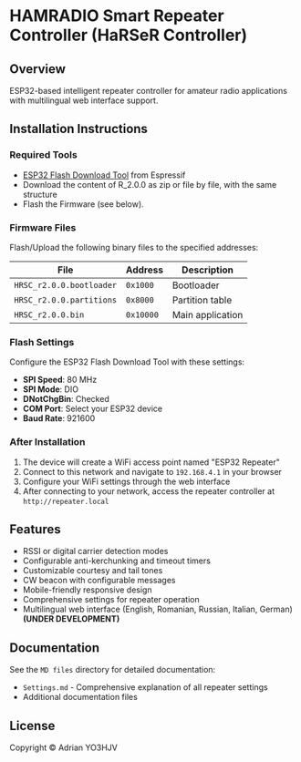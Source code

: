 # HAMRADIO Smart Repeater Controller (HaRSeR Controller)

## Overview

ESP32-based intelligent repeater controller for amateur radio applications with multilingual web interface support.

## Installation Instructions

### Required Tools

- [ESP32 Flash Download Tool](https://www.espressif.com/en/support/download/other-tools) from Espressif
- Download the content of R_2.0.0 as zip or file by file, with the same structure
- Flash the Firmware (see below).

### Firmware Files

Flash/Upload the following binary files to the specified addresses:

| File | Address | Description |
|------|---------|-------------|
| `HRSC_r2.0.0.bootloader` | `0x1000` | Bootloader |
| `HRSC_r2.0.0.partitions` | `0x8000` | Partition table |
| `HRSC_r2.0.0.bin` | `0x10000` | Main application |

### Flash Settings

Configure the ESP32 Flash Download Tool with these settings:

- **SPI Speed**: 80 MHz
- **SPI Mode**: DIO
- **DNotChgBin**: Checked
- **COM Port**: Select your ESP32 device
- **Baud Rate**: 921600

### After Installation

1. The device will create a WiFi access point named "ESP32 Repeater"
2. Connect to this network and navigate to `192.168.4.1` in your browser
3. Configure your WiFi settings through the web interface
4. After connecting to your network, access the repeater controller at `http://repeater.local`

## Features

- RSSI or digital carrier detection modes
- Configurable anti-kerchunking and timeout timers
- Customizable courtesy and tail tones
- CW beacon with configurable messages
- Mobile-friendly responsive design
- Comprehensive settings for repeater operation
- Multilingual web interface (English, Romanian, Russian, Italian, German) **(UNDER DEVELOPMENT)**

## Documentation

See the `MD files` directory for detailed documentation:
- `Settings.md` - Comprehensive explanation of all repeater settings
- Additional documentation files

## License

Copyright © Adrian YO3HJV
